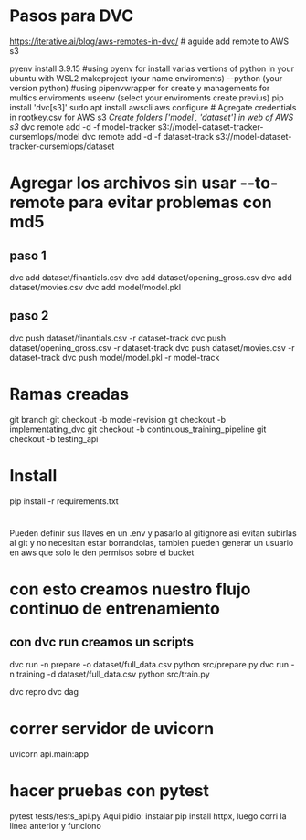 # Pasos para DVC
https://iterative.ai/blog/aws-remotes-in-dvc/  # aguide add remote to AWS s3

pyenv install 3.9.15 #using pyenv for install varias vertions of python in your ubuntu with WSL2
makeproject (your name enviroments) --python (your version python) #using pipenvwrapper for create y managements for multics enviroments
useenv (select your enviroments create previus)
pip install 'dvc[s3]'
sudo apt install awscli
aws configure # Agregate credentials in rootkey.csv for AWS s3
*Create folders ['model', 'dataset'] in web of AWS s3*
dvc remote add -d -f model-tracker s3://model-dataset-tracker-cursemlops/model
dvc remote add -d -f dataset-track s3://model-dataset-tracker-cursemlops/dataset


# Agregar los archivos sin usar --to-remote para evitar problemas con md5
## paso 1
dvc add dataset/finantials.csv
dvc add dataset/opening_gross.csv
dvc add dataset/movies.csv
dvc add model/model.pkl

## paso 2
dvc push dataset/finantials.csv -r dataset-track
dvc push dataset/opening_gross.csv -r dataset-track
dvc push dataset/movies.csv -r dataset-track
dvc push model/model.pkl -r model-track


# Ramas creadas
git branch
git checkout -b model-revision
git checkout -b implementating_dvc
git checkout -b continuous_training_pipeline
git checkout -b testing_api

# Install
pip install -r requirements.txt

#
Pueden definir sus llaves en un .env y pasarlo al gitignore asi evitan subirlas al git y no necesitan estar borrandolas, tambien pueden generar un usuario en aws que solo le den permisos sobre el bucket


# con esto creamos nuestro flujo continuo de entrenamiento
## con dvc run creamos un scripts
dvc run -n prepare -o dataset/full_data.csv python src/prepare.py
dvc run -n training -d dataset/full_data.csv python src/train.py

dvc repro
dvc dag


# correr servidor de uvicorn
uvicorn api.main:app

# hacer pruebas con pytest
pytest tests/tests_api.py
Aqui pidio: instalar pip install httpx, luego corri la linea anterior y funciono
